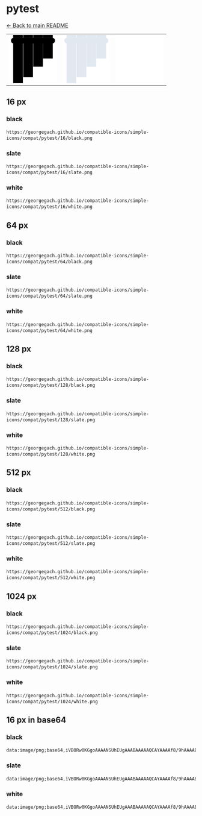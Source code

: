 # pytest

[← Back to main README](../../README.md)

<table><tr>
  <td><img src="./128/black.png" width="128" alt="pytest black icon" /></td>
  <td><img src="./128/slate.png" width="128" alt="pytest slate icon" /></td>
  <td><img src="./128/white.png" width="128" alt="pytest white icon" /></td>
</tr></table>

## 16 px

### black
```
https://georgegach.github.io/compatible-icons/simple-icons/compat/pytest/16/black.png
```

### slate
```
https://georgegach.github.io/compatible-icons/simple-icons/compat/pytest/16/slate.png
```

### white
```
https://georgegach.github.io/compatible-icons/simple-icons/compat/pytest/16/white.png
```

## 64 px

### black
```
https://georgegach.github.io/compatible-icons/simple-icons/compat/pytest/64/black.png
```

### slate
```
https://georgegach.github.io/compatible-icons/simple-icons/compat/pytest/64/slate.png
```

### white
```
https://georgegach.github.io/compatible-icons/simple-icons/compat/pytest/64/white.png
```

## 128 px

### black
```
https://georgegach.github.io/compatible-icons/simple-icons/compat/pytest/128/black.png
```

### slate
```
https://georgegach.github.io/compatible-icons/simple-icons/compat/pytest/128/slate.png
```

### white
```
https://georgegach.github.io/compatible-icons/simple-icons/compat/pytest/128/white.png
```

## 512 px

### black
```
https://georgegach.github.io/compatible-icons/simple-icons/compat/pytest/512/black.png
```

### slate
```
https://georgegach.github.io/compatible-icons/simple-icons/compat/pytest/512/slate.png
```

### white
```
https://georgegach.github.io/compatible-icons/simple-icons/compat/pytest/512/white.png
```

## 1024 px

### black
```
https://georgegach.github.io/compatible-icons/simple-icons/compat/pytest/1024/black.png
```

### slate
```
https://georgegach.github.io/compatible-icons/simple-icons/compat/pytest/1024/slate.png
```

### white
```
https://georgegach.github.io/compatible-icons/simple-icons/compat/pytest/1024/white.png
```

## 16 px in base64

### black
```
data:image/png;base64,iVBORw0KGgoAAAANSUhEUgAAABAAAAAQCAYAAAAf8/9hAAAABmJLR0QA/wD/AP+gvaeTAAAAwklEQVQ4jbXSwWrCUBAF0BMbFKEu4l/0Nwp+kJv+j+DanZv+hUihmy4KhdZVQCiCoHGRCaQSNEZ6YeC+N8O9M28eJeYoIr5r/IDf2nlb4zNI8ITX4LegwCRFjh1GkTiid1aYNPAt8h5+sMYAfTycccGHYdKP/AqbyilFhnE4pMF3EeMQSIJnUfOn1U64WyC9sf5TudoE710EXrCsX7QZoTJp/CdtOlgoX73ARxeB6aXkv61xjy88XhNoGuENz/d20BonUt0mTwUHqBUAAAAASUVORK5CYII=
```

### slate
```
data:image/png;base64,iVBORw0KGgoAAAANSUhEUgAAABAAAAAQCAYAAAAf8/9hAAAABmJLR0QA/wD/AP+gvaeTAAABD0lEQVQ4jbWSv0oDYRDEf/PlSIgkmLvCnCD+63wNwaew8Bls8kBibWfjW4gINoKiSFIFTXEi5BuLT4KgeByHUy27y+zM7grgafZ6bvsYAGmKXQLYjkF6N6wBCBaGIUCQzrbG6yd6eFkcBC2vkEUTWF46HGXONMeqQMOvUgRCajJITsNTZhWLNxPmYW9jMFX0DdE9TBfTAXpEd0EdHEmx+7KH2F1wz/h6fzyYhaRGGSIHFxKSnSEK4QpUIQpH+k7TC5tcdsZKagu0JsiatetR8hIjou4aE0Qz2S1Hl99ztRZEWhaBX/+kVkGEC9m5hKPDfWOCnTI//av+P2e0+UB+Bg3qCH5asG+3N0eHrRQ0wScxbGpHMoOhIQAAAABJRU5ErkJggg==
```

### white
```
data:image/png;base64,iVBORw0KGgoAAAANSUhEUgAAABAAAAAQCAYAAAAf8/9hAAAABmJLR0QA/wD/AP+gvaeTAAAAyElEQVQ4jbWSMQrCQBRE32hQBC3iLbyG4IFsvI9gbWfjLUQEGwtBUKtAQAJC/Bb5wShBE8WBhdn9n5n5uwuAmc3sgWOBp2Z2KezjAp8CyMwGwBIQ9WDAKAAiIAF6XrgBjZdGlfAYiBqSTsAaaAMtoPnCcd5xk5bXV5LOuVMAhEDfHQLnia++C8h56D1PUb/CzwJBzf49kJKNsv1GYCJpUTyoMkJuUvpPqiSYk926AbvaApLG7+p/e8YrcAC6nwTKRthIGv6aoDLukKNTMWJLZYQAAAAASUVORK5CYII=
```


